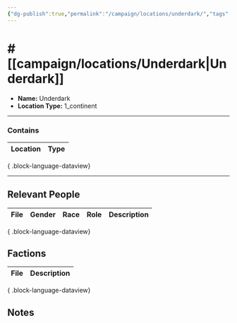 ```yaml
---
{"dg-publish":true,"permalink":"/campaign/locations/underdark/","tags":["location"],"noteIcon":"","created":"2025-10-26T19:39:02.051-07:00","updated":"2025-10-28T07:55:19.633-07:00"}
---
```


# # [[campaign/locations/Underdark\|Underdark]]
<p><span><ul>
<li dir="auto"><strong>Name:</strong> Underdark</li>
<li dir="auto"><strong>Location Type:</strong> 1_continent</li>
</ul></span></p>

---

### Contains
| Location | Type |
| -------- | ---- |

{ .block-language-dataview}

---

## Relevant People
| File | Gender | Race | Role | Description |
| ---- | ------ | ---- | ---- | ----------- |

{ .block-language-dataview}

## Factions
| File | Description |
| ---- | ----------- |

{ .block-language-dataview}

## Notes
